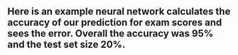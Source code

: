 ## Here is an example neural network calculates the accuracy of our prediction for exam scores and sees the error. Overall the accuracy was 95% and the test set size 20%.